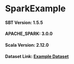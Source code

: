 # SparkExample
<h4>SBT Version: 1.5.5</h4>
<h4>APACHE_SPARK: 3.0.0</h4>
<h4>Scala Version: 2.12.0</h4>
<h4>Dataset Link: <a href="https://drive.google.com/file/d/1kCXnIeoPT6p9kS_ANJ0mmpxlfDwK1yio/view?usp=sharing">Example Dataset</a>

